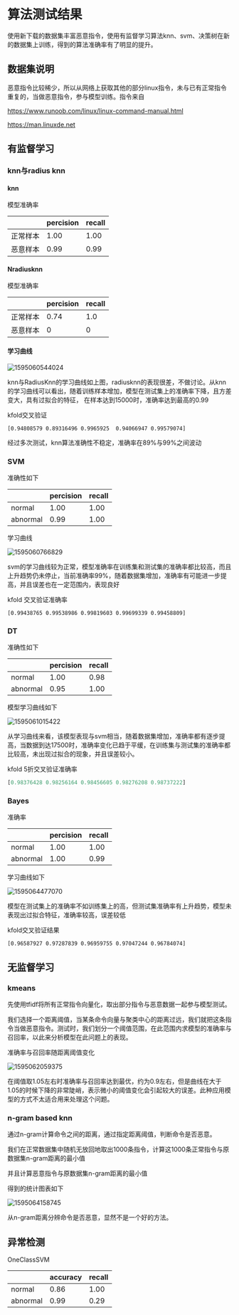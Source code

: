 # 算法测试结果

使用新下载的数据集丰富恶意指令，使用有监督学习算法knn、svm、决策树在新的数据集上训练，得到的算法准确率有了明显的提升。

## 数据集说明

恶意指令比较稀少，所以从网络上获取其他的部分linux指令，未与已有正常指令重复的，当做恶意指令，参与模型训练。指令来自

https://www.runoob.com/linux/linux-command-manual.html

https://man.linuxde.net

## 有监督学习

### knn与radius knn

#### knn

模型准确率

|          | percision | recall |
| -------- | --------- | ------ |
| 正常样本 | 1.00      | 1.00   |
| 恶意样本 | 0.99      | 0.99   |

#### Nradiusknn

模型准确率

|          | percision | recall |
| -------- | --------- | ------ |
| 正常样本 | 0.74      | 1.0    |
| 恶意样本 | 0         | 0      |

#### 学习曲线

![1595060544024](assets/1595060544024.png)

knn与RadiusKnn的学习曲线如上图，radiusknn的表现很差，不做讨论。从knn的学习曲线可以看出，随着训练样本增加，模型在测试集上的准确率下降，且方差变大，具有过拟合的特征， 在样本达到15000时，准确率达到最高的0.99

kfold交叉验证

```
[0.94808579 0.89316496 0.9965925  0.94066947 0.99579074]
```



经过多次测试，knn算法准确性不稳定，准确率在89%与99%之间波动

### SVM

准确性如下

|          | percision | recall |
| -------- | --------- | ------ |
| normal   | 1.00      | 1.00   |
| abnormal | 0.99      | 1.00   |

学习曲线

![1595060766829](assets/1595060766829.png)

svm的学习曲线较为正常，模型准确率在训练集和测试集的准确率都比较高，而且上升趋势仍未停止，当前准确率99%，随着数据集增加，准确率有可能进一步提高，并且误差也在一定范围内，表现良好

kfold 交叉验证准确率

```
[0.99438765 0.99538986 0.99819603 0.99699339 0.99458809]
```



### DT

准确性如下

|          | percision | recall |
| -------- | --------- | ------ |
| normal   | 1.00      | 0.98   |
| abnormal | 0.95      | 1.00   |

模型学习曲线如下

![1595061015422](assets/1595061015422.png)

从学习曲线来看，该模型表现与svm相当，随着数据集增加，准确率都有逐步提高，当数据到达17500时，准确率变化已趋于平缓，在训练集与测试集的准确率都比较高，未出现过拟合的现象，并且误差较小。

kfold 5折交叉验证准确率

```python
[0.98376428 0.98256164 0.98456605 0.98276208 0.98737222]
```

### Bayes

准确率

|          | percision | recall |
| -------- | --------- | ------ |
| normal   | 1.00      | 1.00   |
| abnormal | 1.00      | 0.99   |

学习曲线如下

![1595064477070](assets/1595064477070.png)

模型在测试集上的准确率不如训练集上的高，但测试集准确率有上升趋势，模型未表现出过拟合特征，准确率较高，误差较低

kfold交叉验证结果

```
[0.96587927 0.97287839 0.96959755 0.97047244 0.96784074]
```



## 无监督学习

### kmeans

先使用tfidf将所有正常指令向量化，取出部分指令与恶意数据一起参与模型测试。

我们选择一个距离阈值，当某条命令向量与聚类中心的距离过远，我们就把这条指令当做恶意指令。测试时，我们划分一个阈值范围，在此范围内求模型的准确率与召回率，以此来分析模型在此问题上的表现。

准确率与召回率随距离阈值变化

![1595062059375](assets/1595062059375.png)

在阈值取1.05左右时准确率与召回率达到最优，约为0.9左右，但是曲线在大于1.05的时候下降的非常陡峭，表示微小的阈值变化会引起较大的误差。此种应用模型的方式不太适合用来处理这个问题。



### n-gram based knn

通过n-gram计算命令之间的距离，通过指定距离阈值，判断命令是否恶意。

我们在正常数据集中随机无放回地取出1000条指令，计算这1000条正常指令与原数据集n-gram距离的最小值

并且计算恶意指令与原数据集n-gram距离的最小值

得到的统计图表如下

![1595064158745](assets/1595064158745.png)

从n-gram距离分辨命令是否恶意，显然不是一个好的方法。

## 异常检测

OneClassSVM

|          | accuracy | recall |
| -------- | -------- | ------ |
| normal   | 0.86     | 1.00   |
| abnormal | 0.99     | 0.29   |

